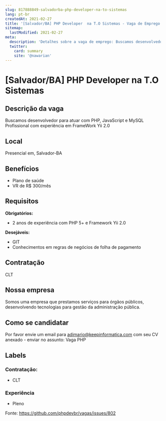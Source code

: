 ```yaml
---
slug: 817888849-salvadorba-php-developer-na-to-sistemas
lang: pt-br
createdAt: 2021-02-27
title: '[Salvador/BA] PHP Developer  na T.O Sistemas - Vaga de Emprego'
sitemap:
  lastModified: 2021-02-27
meta:
  description: 'Detalhes sobre a vaga de emprego: Buscamos desenvolvedor para atuar com PHP, JavaScript e MySQL Profissional com experiência em FrameWork Yii 2.0'
  twitter:
    card: summary
    site: '@nawarian'
---
```


# [Salvador/BA] PHP Developer  na T.O Sistemas

## Descrição da vaga

Buscamos desenvolvedor para atuar com PHP, JavaScript e MySQL
Profissional com experiência em FrameWork Yii 2.0

## Local

Presencial em, Salvador-BA

## Benefícios

- Plano de saúde
- VR de R$ 300/mês

## Requisitos


**Obrigatórios:**
- 2 anos de experiência com PHP 5+ e Framework Yii 2.0

**Desejáveis:**
- GIT
- Conhecimentos em regras de negócios de folha de pagamento

## Contratação

CLT

## Nossa empresa

Somos uma empresa que prestamos serviços para órgãos públicos, desenvolvendo tecnologias para gestão da administração pública.

## Como se candidatar

Por favor envie um email para adimario@keepinformatica.com com seu CV anexado - enviar no assunto: Vaga PHP

## Labels

<!-- Escolha abaixo, apague as que não fizerem sentido: -->

### Contratação:
- CLT

### Experiência
- Pleno


Fonte: https://github.com/phpdevbr/vagas/issues/802